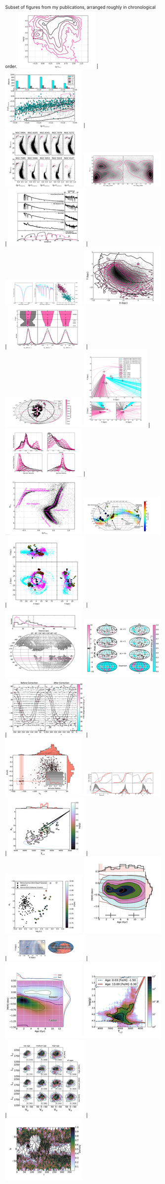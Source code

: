 

Subset of figures from my publications, arranged roughly in chronological order.
[![fig01](../assets/thumbnails/01.jpg)](../assets/thumbnails/01.jpg) | ![fig02](../assets/thumbnails/02.jpg) | ![fig03](../assets/thumbnails/03.jpg)
![fig04](../assets/thumbnails/04.jpg) | ![fig05](../assets/thumbnails/05.jpg) | ![fig06](../assets/thumbnails/06.jpg)
![fig11](../assets/thumbnails/11.jpg) | ![fig12](../assets/thumbnails/12.jpg) | ![fig13](../assets/thumbnails/13.jpg)
![fig14](../assets/thumbnails/14.jpg) | ![fig15](../assets/thumbnails/15.jpg) | ![fig21](../assets/thumbnails/21.jpg)
![fig22](../assets/thumbnails/22.jpg) | ![fig23](../assets/thumbnails/23.jpg) | ![fig24](../assets/thumbnails/24.jpg)
![fig31](../assets/thumbnails/31.jpg) | ![fig32](../assets/thumbnails/32.jpg) | ![fig41](../assets/thumbnails/41.jpg)
![fig42](../assets/thumbnails/42.jpg) | ![fig43](../assets/thumbnails/43.jpg) | ![fig44](../assets/thumbnails/44.jpg)
![fig51](../assets/thumbnails/51.jpg) | ![fig52](../assets/thumbnails/52.jpg) | ![fig53](../assets/thumbnails/53.jpg)
![fig54](../assets/thumbnails/54.jpg) | ![fig55](../assets/thumbnails/55.jpg) | ![fig56](../assets/thumbnails/56.jpg)
